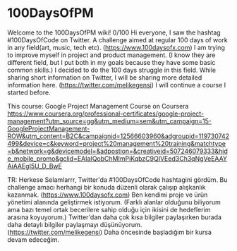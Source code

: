 # 100DaysOfPM
Welcome to the 100DaysOfPM wiki! 0/100 Hi everyone, I saw the hashtag #100DaysOfCode on Twitter. A challenge aimed at regular 100 days of work in any field(art, music, tech etc). (https://www.100daysofx.com) I am trying to improve myself in project and product management. (I know they are different field, but I put both in my goals because they have some basic common skills.) I decided to do the 100 days struggle in this field. While sharing short information on Twitter, I will be sharing more detailed information here. (https://twitter.com/melikegensi) I will continue a course I started before.

This course: Google Project Management Course on Coursera https://www.coursera.org/professional-certificates/google-project-management?utm_source=gg&utm_medium=sem&utm_campaign=15-GoogleProjectManagement-ROW&utm_content=B2C&campaignid=12566603960&adgroupid=119730742499&device=c&keyword=project%20management%20training&matchtype=b&network=g&devicemodel=&adpostion=&creativeid=507246079333&hide_mobile_promo&gclid=EAIaIQobChMImPiKqbzC9QIVEed3Ch3qNgVeEAAYAiAAEgI5U_D_BwE

TR: Herkese Selamlarrr, Twitter'da #100DaysOfCode hashtagini gördüm. Bu challenge amacı herhangi bir konuda düzenli olarak çalışıp alışkanlık kazanmak. (https://www.100daysofx.com) Ben kendimi proje ve ürün yönetimi alanında geliştirmek istiyorum. (Farklı alanlar olduğunu biliyorum ama bazı temel ortak becerilere sahip olduğu için ikisini de hedeflerim arasına koyuyorum.) Twitter'dan daha çok kısa bilgiler paylaşırken burada daha detaylı bilgiler paylaşmayı düşünüyorum. (https://twitter.com/melikegensi) Daha öncesinde başladığım bir kursa devam edeceğim.
